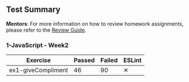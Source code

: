 ## Test Summary

**Mentors**: For more information on how to review homework assignments, please refer to the [Review Guide](https://github.com/HackYourFuture/mentors/blob/main/assignment-support/review-guide.md).

### 1-JavaScript - Week2

|      Exercise      | Passed | Failed | ESLint |
|--------------------|--------|--------|--------|
| ex1-giveCompliment |   46   |   90   |   ✕    |
